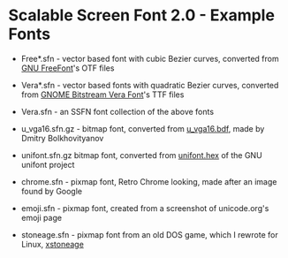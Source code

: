 Scalable Screen Font 2.0 - Example Fonts
========================================

 - Free*.sfn - vector based font with cubic Bezier curves, converted from [GNU FreeFont](https://www.gnu.org/software/freefont/)'s OTF files

 - Vera*.sfn - vector based fonts with quadratic Bezier curves, converted from [GNOME Bitstream Vera Font](https://www.gnome.org/fonts/)'s TTF files

 - Vera.sfn - an SSFN font collection of the above fonts

 - u_vga16.sfn.gz - bitmap font, converted from [u_vga16.bdf](http://www.inp.nsk.su/~bolkhov/files/fonts/univga/), made by Dmitry Bolkhovityanov

 - unifont.sfn.gz bitmap font, converted from [unifont.hex](http://unifoundry.com/unifont/index.html) of the GNU unifont project

 - chrome.sfn - pixmap font, Retro Chrome looking, made after an image found by Google

 - emoji.sfn - pixmap font, created from a screenshot of unicode.org's emoji page

 - stoneage.sfn - pixmap font from an old DOS game, which I rewrote for Linux, [xstoneage](https://gitlab.com/bztsrc/xstoneage)

